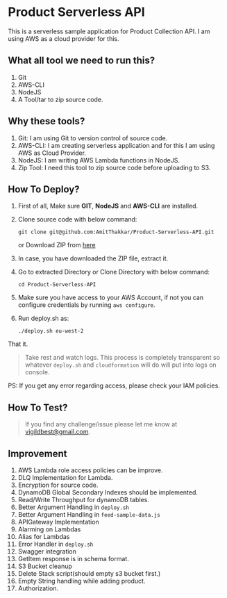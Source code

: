 # Product Serverless API

This is a serverless sample application for Product Collection API. I am using AWS as a cloud provider for this.

## What all tool we need to run this?
1. Git
2. AWS-CLI
3. NodeJS
4. A Tool/tar to zip source code.

## Why these tools?
1. Git: I am using Git to version control of source code.
2. AWS-CLI: I am creating serverless application and for this I am using AWS as Cloud Provider.
3. NodeJS: I am writing AWS Lambda functions in NodeJS.
4. Zip Tool: I need this tool to zip source code before uploading to S3.

## How To Deploy?
1. First of all, Make sure **GIT**, **NodeJS** and **AWS-CLI** are installed.
2. Clone source code with below command:

    `git clone git@github.com:AmitThakkar/Product-Serverless-API.git`
    
    or Download ZIP from [here](https://github.com/AmitThakkar/Product-Serverless-API/archive/master.zip)
3. In case, you have downloaded the ZIP file, extract it.
4. Go to extracted Directory or Clone Directory with below command:
    
    `cd Product-Serverless-API`
5. Make sure you have access to your AWS Account, if not you can configure credentials by running `aws configure`.
6. Run deploy.sh as:

    `./deploy.sh eu-west-2`

That it. 

> Take rest and watch logs. This process is completely transparent so whatever `deploy.sh` and `cloudformation` will do
will put into logs on console.

PS: If you get any error regarding access, please check your IAM policies.

## How To Test?


> If you find any challenge/issue please let me know at vigildbest@gmail.com.

## Improvement
1. AWS Lambda role access policies can be improve.
2. DLQ Implementation for Lambda.
3. Encryption for source code.
4. DynamoDB Global Secondary Indexes should be implemented.
5. Read/Write Throughput for dynamoDB tables.
6. Better Argument Handling in `deploy.sh`
7. Better Argument Handling in `feed-sample-data.js`
8. APIGateway Implementation
9. Alarming on Lambdas
10. Alias for Lambdas
11. Error Handler in `deploy.sh`
12. Swagger integration
13. GetItem response is in schema format.
14. S3 Bucket cleanup
15. Delete Stack script(should empty s3 bucket first.)
16. Empty String handling while adding product.
17. Authorization.